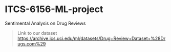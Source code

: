 # ITCS-6156-ML-project

Sentimental Analysis on Drug Reviews

> Link to our dataset https://archive.ics.uci.edu/ml/datasets/Drug+Review+Dataset+%28Drugs.com%29
